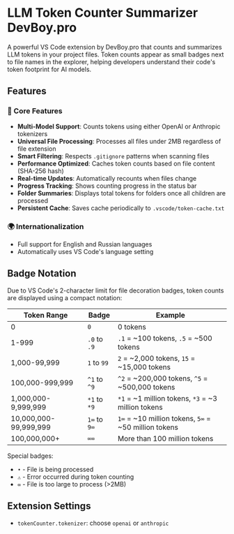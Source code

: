 # LLM Token Counter Summarizer DevBoy.pro

A powerful VS Code extension by DevBoy.pro that counts and summarizes LLM tokens in your project files. Token counts appear as small badges next to file names in the explorer, helping developers understand their code's token footprint for AI models.

## Features

### 🚀 Core Features
- **Multi-Model Support**: Counts tokens using either OpenAI or Anthropic tokenizers
- **Universal File Processing**: Processes all files under 2MB regardless of file extension
- **Smart Filtering**: Respects `.gitignore` patterns when scanning files
- **Performance Optimized**: Caches token counts based on file content (SHA-256 hash)
- **Real-time Updates**: Automatically recounts when files change
- **Progress Tracking**: Shows counting progress in the status bar
- **Folder Summaries**: Displays total tokens for folders once all children are processed
- **Persistent Cache**: Saves cache periodically to `.vscode/token-cache.txt`

### 🌍 Internationalization
- Full support for English and Russian languages
- Automatically uses VS Code's language setting

## Badge Notation

Due to VS Code's 2-character limit for file decoration badges, token counts are displayed using a compact notation:

| Token Range | Badge | Example |
|------------|-------|---------|
| 0 | `0` | 0 tokens |
| 1-999 | `.0` to `.9` | `.1` = ~100 tokens, `.5` = ~500 tokens |
| 1,000-99,999 | `1` to `99` | `2` = ~2,000 tokens, `15` = ~15,000 tokens |
| 100,000-999,999 | `^1` to `^9` | `^2` = ~200,000 tokens, `^5` = ~500,000 tokens |
| 1,000,000-9,999,999 | `*1` to `*9` | `*1` = ~1 million tokens, `*3` = ~3 million tokens |
| 10,000,000-99,999,999 | `1∞` to `9∞` | `1∞` = ~10 million tokens, `5∞` = ~50 million tokens |
| 100,000,000+ | `∞∞` | More than 100 million tokens |

Special badges:

- `•` - File is being processed
- `⚠` - Error occurred during token counting
- `∞` - File is too large to process (>2MB)

## Extension Settings
- `tokenCounter.tokenizer`: choose `openai` or `anthropic`
